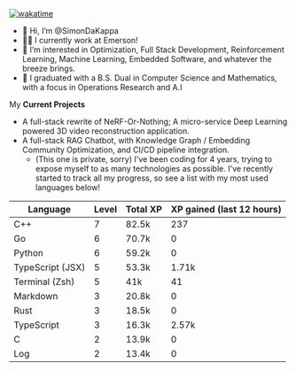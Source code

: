 
[![wakatime](https://wakatime.com/badge/user/50e6c678-94a9-4739-af51-360aeb113c51.svg)](https://wakatime.com/@50e6c678-94a9-4739-af51-360aeb113c51)

- 👋 Hi, I’m @SimonDaKappa
- 🧑‍💼 I currently work at Emerson!
- 👀 I’m interested in Optimization, Full Stack Development, Reinforcement Learning, Machine Learning, Embedded Software, and whatever the breeze brings.
- 🌱 I graduated with a B.S. Dual in Computer Science and Mathematics, with a focus in Operations Research and A.I

My **Current Projects** 
- A full-stack rewrite of NeRF-Or-Nothing; A micro-service Deep Learning powered 3D video reconstruction application.
- A full-stack RAG Chatbot, with Knowledge Graph / Embedding Community Optimization, and CI/CD pipeline integration.
  - (This one is private, sorry)
I've been coding for 4 years, trying to expose myself to as many technologies as possible. I've recently started to track all my progress, so see
a list with my most used languages below!

| Language | Level | Total XP | XP gained (last 12 hours) |
| --- | --- | --- | --- |
| C++ | 7 | 82.5k | 237 |
| Go | 6 | 70.7k | 0 |
| Python | 6 | 59.2k | 0 |
| TypeScript (JSX) | 5 | 53.3k | 1.71k |
| Terminal (Zsh) | 5 | 41k | 41 |
| Markdown | 3 | 20.8k | 0 |
| Rust | 3 | 18.5k | 0 |
| TypeScript | 3 | 16.3k | 2.57k |
| C | 2 | 13.9k | 0 |
| Log | 2 | 13.4k | 0 |